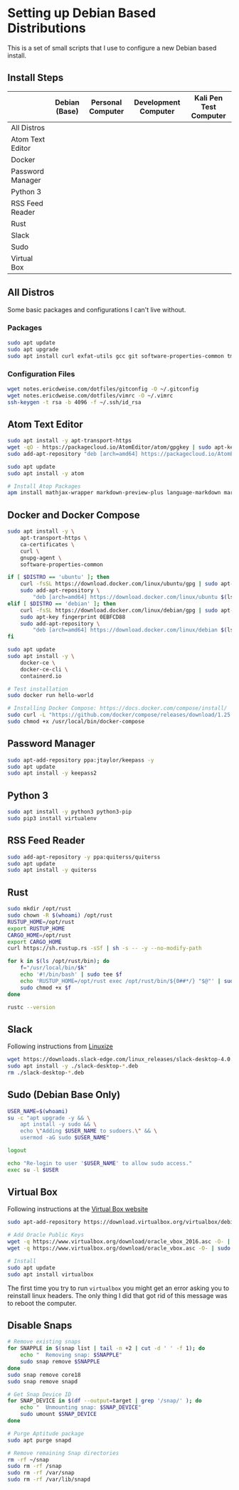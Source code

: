 # Setting up Debian Based Distributions

This is a set of small scripts that I use to configure a new Debian based install.

## Install Steps

|                        | Debian (Base) | Personal Computer | Development Computer | Kali Pen Test Computer |
|------------------------|---------------|-------------------|----------------------|------------------------|
| All Distros            |               |                   |                      |                        |
| Atom Text Editor       |               |                   |                      |                        |
| Docker                 |               |                   |                      |                        |
| Password Manager       |               |                   |                      |                        |
| Python 3               |               |                   |                      |                        |
| RSS Feed Reader        |               |                   |                      |                        |
| Rust                   |               |                   |                      |                        |
| Slack                  |               |                   |                      |                        |
| Sudo                   |               |                   |                      |                        |
| Virtual Box            |               |                   |                      |                        |
 
 
 
 
 
 
 
 





## All Distros
Some basic packages and configurations I can't live without.

### Packages
```bash
sudo apt update
sudo apt upgrade
sudo apt install curl exfat-utils gcc git software-properties-common tmux tree vim
```

### Configuration Files
```bash
wget notes.ericdweise.com/dotfiles/gitconfig -O ~/.gitconfig
wget notes.ericdweise.com/dotfiles/vimrc -O ~/.vimrc
ssh-keygen -t rsa -b 4096 -f ~/.ssh/id_rsa
```






## Atom Text Editor
```bash
sudo apt install -y apt-transport-https
wget -qO - https://packagecloud.io/AtomEditor/atom/gpgkey | sudo apt-key add -
sudo add-apt-repository "deb [arch=amd64] https://packagecloud.io/AtomEditor/atom/any/ any main"

sudo apt update
sudo apt install -y atom

# Install Atop Packages
apm install mathjax-wrapper markdown-preview-plus language-markdown markdown-writer markdown-preview-enhanced
```






## Docker and Docker Compose
```bash
sudo apt install -y \
    apt-transport-https \
    ca-certificates \
    curl \
    gnupg-agent \
    software-properties-common

if [ $DISTRO == 'ubuntu' ]; then
    curl -fsSL https://download.docker.com/linux/ubuntu/gpg | sudo apt-key add -
    sudo add-apt-repository \
        "deb [arch=amd64] https://download.docker.com/linux/ubuntu $(lsb_release -cs) stable"
elif [ $DISTRO == 'debian' ]; then
    curl -fsSL https://download.docker.com/linux/debian/gpg | sudo apt-key add -
    sudo apt-key fingerprint 0EBFCD88
    sudo add-apt-repository \
        "deb [arch=amd64] https://download.docker.com/linux/debian $(lsb_release -cs) stable"
fi

sudo apt update
sudo apt install -y \
    docker-ce \
    docker-ce-cli \
    containerd.io

# Test installation
sudo docker run hello-world

# Installing Docker Compose: https://docs.docker.com/compose/install/
sudo curl -L "https://github.com/docker/compose/releases/download/1.25.4/docker-compose-$(uname -s)-$(uname -m)" -o /usr/local/bin/docker-compose
sudo chmod +x /usr/local/bin/docker-compose
```





## Password Manager
```bash
sudo apt-add-repository ppa:jtaylor/keepass -y
sudo apt update
sudo apt install -y keepass2
```





## Python 3
```bash
sudo apt install -y python3 python3-pip
sudo pip3 install virtualenv
```





## RSS Feed Reader
```bash
sudo add-apt-repository -y ppa:quiterss/quiterss
sudo apt update
sudo apt install -y quiterss
```





## Rust
```bash
sudo mkdir /opt/rust
sudo chown -R $(whoami) /opt/rust
RUSTUP_HOME=/opt/rust
export RUSTUP_HOME
CARGO_HOME=/opt/rust
export CARGO_HOME
curl https://sh.rustup.rs -sSf | sh -s -- -y --no-modify-path

for k in $(ls /opt/rust/bin); do
    f="/usr/local/bin/$k"
    echo '#!/bin/bash' | sudo tee $f
    echo 'RUSTUP_HOME=/opt/rust exec /opt/rust/bin/${0##*/} "$@"' | sudo tee -a $f
    sudo chmod +x $f
done

rustc --version
```





## Slack
Following instructions from [Linuxize](https://linuxize.com/post/how-to-install-slack-on-ubuntu-18-04/)

```bash
wget https://downloads.slack-edge.com/linux_releases/slack-desktop-4.0.2-amd64.deb
sudo apt install -y ./slack-desktop-*.deb
rm ./slack-desktop-*.deb
```





## Sudo (Debian Base Only)
```bash
USER_NAME=$(whoami)
su -c "apt upgrade -y && \
    apt install -y sudo && \
    echo \"Adding $USER_NAME to sudoers.\" && \
    usermod -aG sudo $USER_NAME"

logout

echo "Re-login to user '$USER_NAME' to allow sudo access."
exec su -l $USER
```





## Virtual Box
Following instructions at the [Virtual Box website](https://www.virtualbox.org/wiki/Linux_Downloads)
```bash
sudo apt-add-repository https://download.virtualbox.org/virtualbox/debian

# Add Oracle Public Keys
wget -q https://www.virtualbox.org/download/oracle_vbox_2016.asc -O- | sudo apt-key add -
wget -q https://www.virtualbox.org/download/oracle_vbox.asc -O- | sudo apt-key add -

# Install
sudo apt update
sudo apt install virtualbox
```

The first time you try to run `virtualbox` you might get an error asking you to reinstall linux headers.
The only thing I did that got rid of this message was to reboot the computer.






## Disable Snaps
```bash
# Remove existing snaps
for SNAPPLE in $(snap list | tail -n +2 | cut -d ' ' -f 1); do
    echo "  Removing snap: $SNAPPLE"
    sudo snap remove $SNAPPLE
done
sudo snap remove core18
sudo snap remove snapd

# Get Snap Device ID
for SNAP_DEVICE in $(df --output=target | grep '/snap/' ); do
    echo "  Unmounting snap: $SNAP_DEVICE"
    sudo umount $SNAP_DEVICE
done

# Purge Aptitude package
sudo apt purge snapd

# Remove remaining Snap directories
rm -rf ~/snap
sudo rm -rf /snap
sudo rm -rf /var/snap
sudo rm -rf /var/lib/snapd
```
